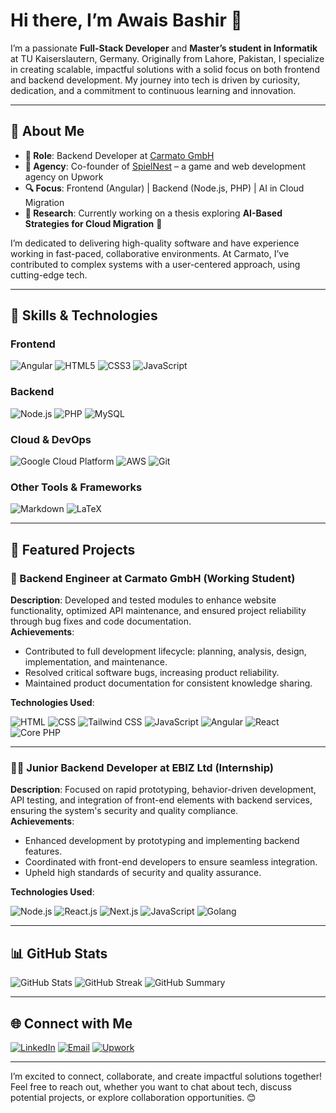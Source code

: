 # Hi there, I’m Awais Bashir 👋

I’m a passionate **Full-Stack Developer** and **Master’s student in Informatik** at TU Kaiserslautern, Germany. Originally from Lahore, Pakistan, I specialize in creating scalable, impactful solutions with a solid focus on both frontend and backend development. My journey into tech is driven by curiosity, dedication, and a commitment to continuous learning and innovation.

---

## 🌟 About Me

- **💼 Role**: Backend Developer at [Carmato GmbH](https://www.carmato-group.com)
- **👥 Agency**: Co-founder of [SpielNest](#) – a game and web development agency on Upwork
- **🔍 Focus**: Frontend (Angular) | Backend (Node.js, PHP) | AI in Cloud Migration
- **📖 Research**: Currently working on a thesis exploring **AI-Based Strategies for Cloud Migration** 🚀

I’m dedicated to delivering high-quality software and have experience working in fast-paced, collaborative environments. At Carmato, I’ve contributed to complex systems with a user-centered approach, using cutting-edge tech.

---

## 💼 Skills & Technologies

### Frontend
<p align="left">
  <img src="https://img.shields.io/badge/Angular-DD0031?style=for-the-badge&logo=angular&logoColor=white" alt="Angular">
  <img src="https://img.shields.io/badge/HTML5-E34F26?style=for-the-badge&logo=html5&logoColor=white" alt="HTML5">
  <img src="https://img.shields.io/badge/CSS3-1572B6?style=for-the-badge&logo=css3&logoColor=white" alt="CSS3">
  <img src="https://img.shields.io/badge/JavaScript-F7DF1E?style=for-the-badge&logo=javascript&logoColor=black" alt="JavaScript">
</p>

### Backend
<p align="left">
  <img src="https://img.shields.io/badge/Node.js-43853D?style=for-the-badge&logo=node.js&logoColor=white" alt="Node.js">
  <img src="https://img.shields.io/badge/PHP-777BB4?style=for-the-badge&logo=php&logoColor=white" alt="PHP">
  <img src="https://img.shields.io/badge/MySQL-4479A1?style=for-the-badge&logo=mysql&logoColor=white" alt="MySQL">
</p>

### Cloud & DevOps
<p align="left">
  <img src="https://img.shields.io/badge/Google%20Cloud-4285F4?style=for-the-badge&logo=google-cloud&logoColor=white" alt="Google Cloud Platform">
  <img src="https://img.shields.io/badge/AWS-232F3E?style=for-the-badge&logo=amazon-aws&logoColor=white" alt="AWS">
  <img src="https://img.shields.io/badge/Git-F05032?style=for-the-badge&logo=git&logoColor=white" alt="Git">
</p>

### Other Tools & Frameworks
<p align="left">
  <img src="https://img.shields.io/badge/Markdown-000000?style=for-the-badge&logo=markdown&logoColor=white" alt="Markdown">
  <img src="https://img.shields.io/badge/LaTeX-008080?style=for-the-badge&logo=latex&logoColor=white" alt="LaTeX">
</p>

---

## 📂 Featured Projects

### 🚀 Backend Engineer at Carmato GmbH (Working Student)
**Description**: Developed and tested modules to enhance website functionality, optimized API maintenance, and ensured project reliability through bug fixes and code documentation.  
**Achievements**:
- Contributed to full development lifecycle: planning, analysis, design, implementation, and maintenance.
- Resolved critical software bugs, increasing product reliability.
- Maintained product documentation for consistent knowledge sharing.

**Technologies Used**: 
<p align="left">
  <img src="https://img.shields.io/badge/HTML-E34F26?style=for-the-badge&logo=html5&logoColor=white" alt="HTML">
  <img src="https://img.shields.io/badge/CSS-1572B6?style=for-the-badge&logo=css3&logoColor=white" alt="CSS">
  <img src="https://img.shields.io/badge/Tailwind_CSS-06B6D4?style=for-the-badge&logo=tailwindcss&logoColor=white" alt="Tailwind CSS">
  <img src="https://img.shields.io/badge/JavaScript-F7DF1E?style=for-the-badge&logo=javascript&logoColor=black" alt="JavaScript">
  <img src="https://img.shields.io/badge/Angular-DD0031?style=for-the-badge&logo=angular&logoColor=white" alt="Angular">
  <img src="https://img.shields.io/badge/React-61DAFB?style=for-the-badge&logo=react&logoColor=black" alt="React">
  <img src="https://img.shields.io/badge/PHP-777BB4?style=for-the-badge&logo=php&logoColor=white" alt="Core PHP">
</p>

---

### 🧑‍💻 Junior Backend Developer at EBIZ Ltd (Internship)
**Description**: Focused on rapid prototyping, behavior-driven development, API testing, and integration of front-end elements with backend services, ensuring the system's security and quality compliance.  
**Achievements**:
- Enhanced development by prototyping and implementing backend features.
- Coordinated with front-end developers to ensure seamless integration.
- Upheld high standards of security and quality assurance.

**Technologies Used**: 
<p align="left">
  <img src="https://img.shields.io/badge/Node.js-43853D?style=for-the-badge&logo=node.js&logoColor=white" alt="Node.js">
  <img src="https://img.shields.io/badge/React-61DAFB?style=for-the-badge&logo=react&logoColor=black" alt="React.js">
  <img src="https://img.shields.io/badge/Next.js-000000?style=for-the-badge&logo=nextdotjs&logoColor=white" alt="Next.js">
  <img src="https://img.shields.io/badge/JavaScript-F7DF1E?style=for-the-badge&logo=javascript&logoColor=black" alt="JavaScript">
  <img src="https://img.shields.io/badge/Golang-00ADD8?style=for-the-badge&logo=go&logoColor=white" alt="Golang">
</p>

---

## 📊 GitHub Stats

<p align="left">
  <img src="https://github-readme-stats.vercel.app/api?username=yourusername&show_icons=true&theme=tokyonight" alt="GitHub Stats">
  <img src="https://github-readme-streak-stats.herokuapp.com/?user=yourusername&theme=tokyonight" alt="GitHub Streak">
  <img src="https://github-profile-summary-cards.vercel.app/api/cards/profile-details?username=yourusername&theme=tokyonight" alt="GitHub Summary">
</p>

---

## 🌐 Connect with Me

[![LinkedIn](https://img.shields.io/badge/LinkedIn-Connect-blue?style=for-the-badge&logo=linkedin)](https://linkedin.com/in/awaisbashir95)
[![Email](https://img.shields.io/badge/Email-Say%20Hi!-green?style=for-the-badge&logo=gmail)](mailto:awaisbashir95@gmail.com)
[![Upwork](https://img.shields.io/badge/Upwork-Visit%20SpielNest-brightgreen?style=for-the-badge&logo=upwork)](#)

---

I’m excited to connect, collaborate, and create impactful solutions together! Feel free to reach out, whether you want to chat about tech, discuss potential projects, or explore collaboration opportunities. 😊

